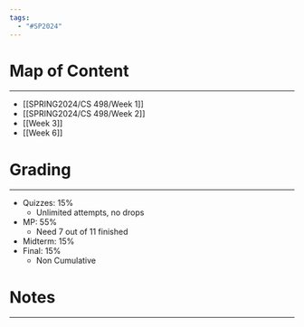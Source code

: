 ```yaml
---
tags:
  - "#SP2024"
---
```

# Map of Content
---
- [[SPRING2024/CS 498/Week 1]]
- [[SPRING2024/CS 498/Week 2]]
- [[Week 3]]
- [[Week 6]]
# Grading
---
- Quizzes: 15% 
	- Unlimited attempts, no drops
- MP: 55% 
	- Need 7 out of 11 finished 
- Midterm: 15% 
- Final: 15% 
	- Non Cumulative 
# Notes
---

